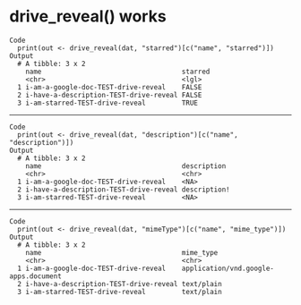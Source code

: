 # drive_reveal() works

    Code
      print(out <- drive_reveal(dat, "starred")[c("name", "starred")])
    Output
      # A tibble: 3 x 2
        name                                   starred
        <chr>                                  <lgl>  
      1 i-am-a-google-doc-TEST-drive-reveal    FALSE  
      2 i-have-a-description-TEST-drive-reveal FALSE  
      3 i-am-starred-TEST-drive-reveal         TRUE   

---

    Code
      print(out <- drive_reveal(dat, "description")[c("name", "description")])
    Output
      # A tibble: 3 x 2
        name                                   description 
        <chr>                                  <chr>       
      1 i-am-a-google-doc-TEST-drive-reveal    <NA>        
      2 i-have-a-description-TEST-drive-reveal description!
      3 i-am-starred-TEST-drive-reveal         <NA>        

---

    Code
      print(out <- drive_reveal(dat, "mimeType")[c("name", "mime_type")])
    Output
      # A tibble: 3 x 2
        name                                   mime_type                           
        <chr>                                  <chr>                               
      1 i-am-a-google-doc-TEST-drive-reveal    application/vnd.google-apps.document
      2 i-have-a-description-TEST-drive-reveal text/plain                          
      3 i-am-starred-TEST-drive-reveal         text/plain                          

